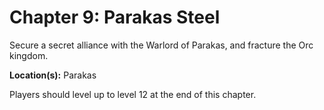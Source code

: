 # Chapter 9: Parakas Steel

Secure a secret alliance with the Warlord of Parakas, and fracture the Orc kingdom.

**Location(s):** Parakas

Players should level up to level 12 at the end of this chapter.
